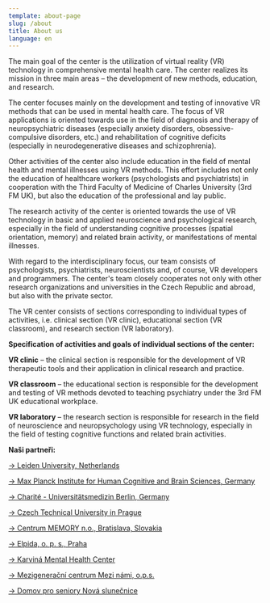 ```yaml
---
template: about-page
slug: /about
title: About us
language: en
---
```


The main goal of the center is the utilization of virtual reality (VR) technology in comprehensive mental health care. The center realizes its mission in three main areas – the development of new methods, education, and research.

The center focuses mainly on the development and testing of innovative VR methods that can be used in mental health care. The focus of VR applications is oriented towards use in the field of diagnosis and therapy of neuropsychiatric diseases (especially anxiety disorders, obsessive-compulsive disorders, etc.) and rehabilitation of cognitive deficits (especially in neurodegenerative diseases and schizophrenia).

Other activities of the center also include education in the field of mental health and mental illnesses using VR methods. This effort includes not only the education of healthcare workers (psychologists and psychiatrists) in cooperation with the Third Faculty of Medicine of Charles University (3rd FM UK), but also the education of the professional and lay public.

The research activity of the center is oriented towards the use of VR technology in basic and applied neuroscience and psychological research, especially in the field of understanding cognitive processes (spatial orientation, memory) and related brain activity, or manifestations of mental illnesses.

With regard to the interdisciplinary focus, our team consists of psychologists, psychiatrists, neuroscientists and, of course, VR developers and programmers. The center's team closely cooperates not only with other research organizations and universities in the Czech Republic and abroad, but also with the private sector.

The VR center consists of sections corresponding to individual types of activities, i.e. clinical section (VR clinic), educational section (VR classroom), and research section (VR laboratory).


**Specification of activities and goals of individual sections of the center:**

**VR clinic** – the clinical section is responsible for the development of VR therapeutic tools and their application in clinical research and practice.

**VR classroom** – the educational section is responsible for the development and testing of VR methods devoted to teaching psychiatry under the 3rd FM UK educational workplace.

**VR laboratory** – the research section is responsible for research in the field of neuroscience and neuropsychology using VR technology, especially in the field of testing cognitive functions and related brain activities.

**Naši partneři:**

[&#8594; Leiden University, Netherlands](https://www.universiteitleiden.nl/en/social-behavioural-sciences/psychology/cognitive-psychology)

[&#8594; Max Planck Institute for Human Cognitive and Brain Sciences, Germany](https://www.cbs.mpg.de/en)

[&#8594; Charité - Universitätsmedizin Berlin, Germany](https://www.charite.de/en/)

[&#8594; Czech Technical University in Prague](https://www.cvut.cz/)

[&#8594; Centrum MEMORY n.o., Bratislava, Slovakia](https://www.centrummemory.sk/)

[&#8594; Elpida, o. p. s., Praha](https://www.elpida.cz/)

[&#8594; Karviná Mental Health Center](https://www.cdzkarvina.cz/)

[&#8594; Mezigenerační centrum Mezi námi, o.p.s.](http://mezigeneracne.cz/)

[&#8594; Domov pro seniory Nová slunečnice](https://www.novaslunecnice.cz/)